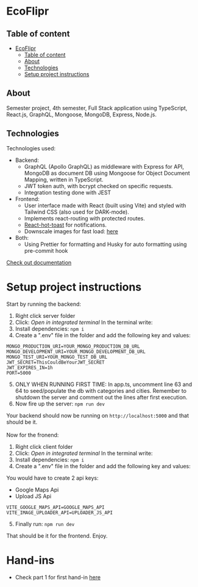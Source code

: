# EcoFlipr

## Table of content

- [EcoFlipr](#EcoFlipr)
  - [Table of content](#table-of-content)
  - [About](#about)
  - [Technologies](#Technologies)
  - [Setup project instructions](#setup-project-instructions)

## About

Semester project, 4th semester, Full Stack application using TypeScript, React.js, GraphQL, Mongoose, MongoDB, Express, Node.js.
<br>

## Technologies

Technologies used:

- Backend:
  - GraphQL (Apollo GraphQL) as middleware with Express for API, MongoDB as document DB using Mongoose for Object Document Mapping, written in TypeScript.
  - JWT token auth, with bcrypt checked on specific requests.
  - Integration testing done with JEST
- Frontend:
  - User interface made with React (built using Vite) and styled with Tailwind CSS (also used for DARK-mode).
  - Implements react-routing with protected routes.
  - [React-hot-toast](https://react-hot-toast.com/) for notifications.
  - Downscale images for fast load: [here](https://www.iloveimg.com/resize-image#resize-options,percentage)
- Both:
  - Using Prettier for formatting and Husky for auto formatting using pre-commit hook

[Check out documentation](https://docs.google.com/document/d/10sMMaLOVtc_BvnQ9Vex5iBIQ9JwFXJkzIGE3BPa0lm0/edit#heading=h.3s0pjx1iz31z)

# Setup project instructions

Start by running the backend:

1. Right click server folder
2. Click: _Open in integrated terminal_
   In the terminal write:
3. Install dependencies: `npm i`
4. Create a ".env" file in the folder and add the following key and values:

```
MONGO_PRODUCTION_URI=YOUR_MONGO_PRODUCTION_DB_URL
MONGO_DEVELOPMENT_URI=YOUR_MONGO_DEVELOPMENT_DB_URL
MONGO_TEST_URI=YOUR_MONGO_TEST_DB_URL
JWT_SECRET=ThisCouldBeYourJWT_SECRET
JWT_EXPIRES_IN=1h
PORT=5000
```

5. ONLY WHEN RUNNING FIRST TIME: In app.ts, uncomment line 63 and 64 to seed/populate the db with categories and cities. Remember to shutdown the server and comment out the lines after first execution.
6. Now fire up the server: `npm run dev`

Your backend should now be running on `http://localhost:5000` and that should be it. <br> <br>
Now for the fronend:

1. Right click client folder
2. Click: _Open in integrated terminal_
   In the terminal write:
3. Install dependencies: `npm i`
4. Create a ".env" file in the folder and add the following key and values:

You would have to create 2 api keys:

- Google Maps Api
- Upload JS Api

```
VITE_GOOGLE_MAPS_API=GOOGLE_MAPS_API
VITE_IMAGE_UPLOADER_API=UPLOADER_JS_API
```

5. Finally run: `npm run dev`

That should be it for the frontend. Enjoy.

# Hand-ins

- Check part 1 for first hand-in [here](PART1.MD)
